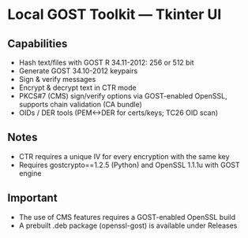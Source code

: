 # Local GOST Toolkit — Tkinter UI

## Capabilities
- Hash text/files with GOST R 34.11-2012: 256 or 512 bit
- Generate GOST 34.10-2012 keypairs
- Sign & verify messages
- Encrypt & decrypt text in CTR mode
- PKCS#7 (CMS) sign/verify options via GOST-enabled OpenSSL, supports chain validation (CA bundle)
- OIDs / DER tools (PEM<->DER for certs/keys; TC26 OID scan)

## Notes
- CTR requires a unique IV for every encryption with the same key
- Requires gostcrypto==1.2.5 (Python) and OpenSSL 1.1.1u with GOST engine

## Important
- The use of CMS features requires a GOST-enabled OpenSSL build
- A prebuilt .deb package (openssl-gost) is available under Releases
